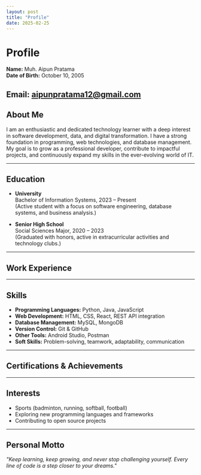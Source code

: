 ```yaml
---
layout: post
title: "Profile"
date: 2025-02-25
---
```


# Profile

**Name:** Muh. Aipun Pratama  
**Date of Birth:** October 10, 2005

**Email:** aipunpratama12@gmail.com  
---

## About Me

I am an enthusiastic and dedicated technology learner with a deep interest in software development, data, and digital transformation. I have a strong foundation in programming, web technologies, and database management. My goal is to grow as a professional developer, contribute to impactful projects, and continuously expand my skills in the ever-evolving world of IT.

---

## Education

- **University**  
  Bachelor of Information Systems, 2023 – Present  
  (Active student with a focus on software engineering, database systems, and business analysis.)

- **Senior High School**  
  Social Sciences Major, 2020 – 2023  
  (Graduated with honors, active in extracurricular activities and technology clubs.)

---

## Work Experience


---

## Skills

- **Programming Languages:** Python, Java, JavaScript  
- **Web Development:** HTML, CSS, React, REST API integration  
- **Database Management:** MySQL, MongoDB  
- **Version Control:** Git & GitHub  
- **Other Tools:** Android Studio, Postman  
- **Soft Skills:** Problem-solving, teamwork, adaptability, communication

---

## Certifications & Achievements

---

## Interests

- Sports (badminton, running, softball, football)
- Exploring new programming languages and frameworks
- Contributing to open source projects

---

## Personal Motto

*"Keep learning, keep growing, and never stop challenging yourself. Every line of code is a step closer to your dreams."*